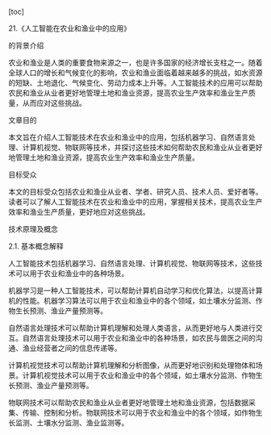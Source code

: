 
[toc]                    
                
                
21.《人工智能在农业和渔业中的应用》

的背景介绍

农业和渔业是人类的重要食物来源之一，也是许多国家的经济增长支柱之一。随着全球人口的增长和气候变化的影响，农业和渔业面临着越来越多的挑战，如水资源的短缺、土地退化、气候变化、劳动力成本上升等。人工智能技术的应用可以帮助农民和渔业从业者更好地管理土地和渔业资源，提高农业生产效率和渔业生产质量，从而应对这些挑战。

文章目的

本文旨在介绍人工智能技术在农业和渔业中的应用，包括机器学习、自然语言处理、计算机视觉、物联网等技术，并探讨这些技术如何帮助农民和渔业从业者更好地管理土地和渔业资源，提高农业生产效率和渔业生产质量。

目标受众

本文的目标受众包括农业和渔业从业者、学者、研究人员、技术人员、爱好者等。读者可以了解人工智能技术在农业和渔业中的应用，掌握相关技术，提高农业生产效率和渔业生产质量，更好地应对这些挑战。

技术原理及概念

2.1. 基本概念解释

人工智能技术包括机器学习、自然语言处理、计算机视觉、物联网等技术，这些技术可以用于农业和渔业中的各种场景。

机器学习是一种人工智能技术，可以帮助计算机自动学习和优化算法，以提高计算机的性能。机器学习算法可以用于农业和渔业中的各个领域，如土壤水分监测、作物生长预测、渔业产量预测等。

自然语言处理技术可以帮助计算机理解和处理人类语言，从而更好地与人类进行交互。自然语言处理技术可以用于农业和渔业中的各种场景，如农民与兽医之间的沟通、渔业经营者之间的信息传递等。

计算机视觉技术可以帮助计算机理解和分析图像，从而更好地识别和处理物体和场景。计算机视觉技术可以用于农业和渔业中的各个领域，如土壤水分监测、作物生长预测、渔业产量预测等。

物联网技术可以帮助农民和渔业从业者更好地管理土地和渔业资源，包括数据采集、传输、控制和分析。物联网技术可以用于农业和渔业中的各个领域，如作物生长监测、土壤水分监测、渔业监测等。

